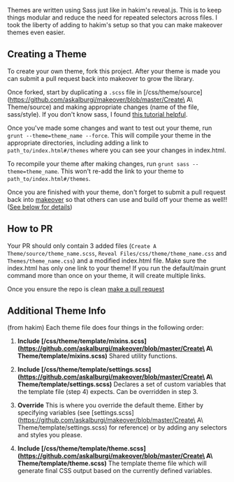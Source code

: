 Themes are written using Sass just like in hakim's reveal.js. This is to keep things modular and reduce the need for repeated selectors across files. I took the liberty of adding to hakim's setup so that you can make makeover themes even easier.

## Creating a Theme

To create your own theme, fork this project. After your theme is made you can submit a pull request back into makeover to grow the library. 

Once forked, start by duplicating a `.scss` file in [/css/theme/source](https://github.com/askalburgi/makeover/blob/master/Create\ A\ Theme/source) and making appropriate changes (name of the file, sass/style). If you don't know sass, I found [this tutorial helpful](http://sass-lang.com/guide). 

Once you've made some changes and want to test out your theme, run `grunt --theme=theme_name --force`. This will compile your theme in the appropriate directories, including adding a link to `path_to/index.html#/themes` where you can see your changes in index.html. 

To recompile your theme after making changes, run `grunt sass --theme=theme_name`. This won't re-add the link to your theme to `path_to/index.html#/themes`. 

Once you are finished with your theme, don't forget to submit a pull request back into [makeover](https://github.com/askalburgi/makeover) so that others can use and build off your theme as well!! ([See below for details](https://github.com/askalburgi/makeover/tree/master/Create%20A%20Theme#how-to-pr))

## How to PR 
Your PR should only contain 3 added files (`Create A Theme/source/theme_name.scss`, `Reveal Files/css/theme/theme_name.css` and `Themes/theme_name.css`) and a modified index.html file. Make sure the index.html has only one link to your theme! If you run the default/main grunt command more than once on your theme, it will create multiple links. 

Once you ensure the repo is clean [make a pull request](https://github.com/askalburgi/makeover/pulls)

## Additional Theme Info
(from hakim)
Each theme file does four things in the following order:

1. **Include [/css/theme/template/mixins.scss](https://github.com/askalburgi/makeover/blob/master/Create\ A\ Theme/template/mixins.scss)**
Shared utility functions.

2. **Include [/css/theme/template/settings.scss](https://github.com/askalburgi/makeover/blob/master/Create\ A\ Theme/template/settings.scss)**
Declares a set of custom variables that the template file (step 4) expects. Can be overridden in step 3.

3. **Override**
This is where you override the default theme. Either by specifying variables (see [settings.scss](https://github.com/askalburgi/makeover/blob/master/Create\ A\ Theme/template/settings.scss) for reference) or by adding any selectors and styles you please.

4. **Include [/css/theme/template/theme.scss](https://github.com/askalburgi/makeover/blob/master/Create\ A\ Theme/template/theme.scss)**
The template theme file which will generate final CSS output based on the currently defined variables.
